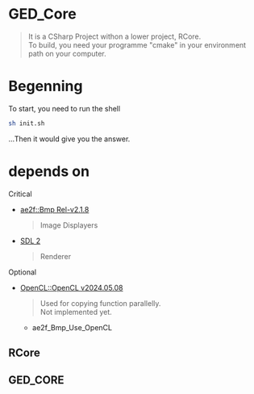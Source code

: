 # GED_Core
> It is a CSharp Project withon a lower project, RCore.  
> To build, you need your programme "cmake" in your environment path on your computer.

# Begenning
To start, you need to run the shell
```sh
sh init.sh
```

...Then it would give you the answer.

# depends on
Critical
- [ae2f::Bmp Rel-v2.1.8](https://github.com/yuisanae2f/ae2f_Bmp/releases/tag/Rel-v2.1.8)
	> Image Displayers

- [SDL 2](https://github.com/libsdl-org/SDL/releases/tag/release-2.30.8)
	> Renderer

Optional
- [OpenCL::OpenCL v2024.05.08](https://github.com/KhronosGroup/OpenCL-SDK/releases/tag/v2024.05.08)
	> Used for copying function parallelly.  
	> Not implemented yet.
	- ae2f_Bmp_Use_OpenCL

## RCore
## GED_CORE